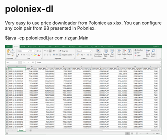 # poloniex-dl 

Very easy to use price downloader from Poloniex as xlsx. You can configure any coin pair  from 98 presented in Poloniex.

$java -cp poloniexdl.jar com.rizgan.Main

![Image description](https://github.com/rizgan/poloniex-dl/blob/master/sample.png)
